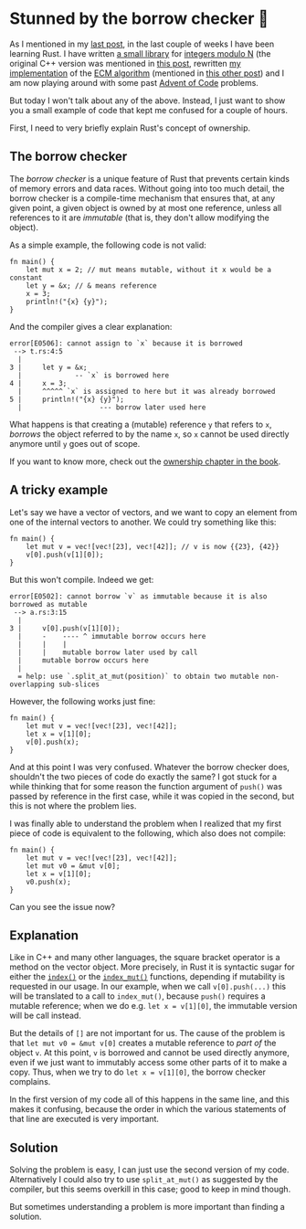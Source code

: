 # Stunned by the borrow checker 🦀

As I mentioned in my [last post](../2025-06-13-cargo-culture-shock),
in the last couple of weeks I have been learning Rust. I have written
[a small library](https://git.tronto.net/zmodn-rs/file/README.md.html) for
[integers modulo N](https://en.wikipedia.org/wiki/Modular_arithmetic)
(the original C++ version was mentioned in
[this post](../2025-01-21-taming-cpp-templates), rewritten
[my implementation](https://git.tronto.net/ecm/file/README.md.html)
of the
[ECM algorithm](https://en.wikipedia.org/wiki/Lenstra_elliptic-curve_factorization)
(mentioned in [this other post](../2025-02-27-elliptic-curves-javascript))
and I am now playing around with some past
[Advent of Code](https://adventofcode.com/) problems.

But today I won't talk about any of the above. Instead, I just want to show
you a small example of code that kept me confused for a couple of hours.

First, I need to very briefly explain Rust's concept of ownership.

## The borrow checker

The *borrow checker* is a unique feature of Rust that prevents certain
kinds of memory errors and data races. Without going into too much
detail, the borrow checker is a compile-time mechanism that ensures that,
at any given point, a given object is owned by at most one reference,
unless all references to it are *immutable* (that is, they don't allow
modifying the object).

As a simple example, the following code is not valid:

```
fn main() {
    let mut x = 2; // mut means mutable, without it x would be a constant
    let y = &x; // & means reference
    x = 3;
    println!("{x} {y}");
}
```

And the compiler gives a clear explanation:

```
error[E0506]: cannot assign to `x` because it is borrowed
 --> t.rs:4:5
  |
3 |     let y = &x;
  |             -- `x` is borrowed here
4 |     x = 3;
  |     ^^^^^ `x` is assigned to here but it was already borrowed
5 |     println!("{x} {y}");
  |                   --- borrow later used here
```

What happens is that creating a (mutable) reference `y` that refers to
`x`, *borrows* the object referred to by the name `x`, so `x` cannot be
used directly anymore until `y` goes out of scope.

If you want to know more, check out the
[ownership chapter in the book](https://doc.rust-lang.org/book/ch04-00-understanding-ownership.html).

## A tricky example

Let's say we have a vector of vectors, and we want to copy an element from
one of the internal vectors to another. We could try something like this:

```
fn main() {
    let mut v = vec![vec![23], vec![42]]; // v is now {{23}, {42}}
    v[0].push(v[1][0]);
}
```

But this won't compile. Indeed we get:

```
error[E0502]: cannot borrow `v` as immutable because it is also borrowed as mutable
 --> a.rs:3:15
  |
3 |     v[0].push(v[1][0]);
  |     -    ---- ^ immutable borrow occurs here
  |     |    |
  |     |    mutable borrow later used by call
  |     mutable borrow occurs here
  |
  = help: use `.split_at_mut(position)` to obtain two mutable non-overlapping sub-slices
```

However, the following works just fine:

```
fn main() {
    let mut v = vec![vec![23], vec![42]];
    let x = v[1][0];
    v[0].push(x);
}
```

And at this point I was very confused. Whatever the borrow checker does,
shouldn't the two pieces of code do exactly the same?  I got stuck for
a while thinking that for some reason the function argument of `push()`
was passed by reference in the first case, while it was copied in the
second, but this is not where the problem lies.

I was finally able to understand the problem when I realized that my first
piece of code is equivalent to the following, which also does not compile:

```
fn main() {
    let mut v = vec![vec![23], vec![42]];
    let mut v0 = &mut v[0];
    let x = v[1][0];
    v0.push(x);
}
```

Can you see the issue now?

## Explanation

Like in C++ and many other languages, the square
bracket operator is a method on the vector object.
More precisely, in Rust it is syntactic sugar for either the
[`index()`](https://doc.rust-lang.org/std/ops/trait.Index.html) or the
[`index_mut()`](https://doc.rust-lang.org/std/ops/trait.IndexMut.html)
functions, depending if mutability is requested in our usage. In our
example, when we call `v[0].push(...)` this will be translated to a call
to `index_mut()`, because `push()` requires a mutable reference; when
we do e.g. `let x = v[1][0]`, the immutable version will be call instead.

But the details of `[]` are not important for us. The cause of the problem
is that `let mut v0 = &mut v[0]` creates a mutable reference to *part
of* the object `v`. At this point, `v` is borrowed and cannot be used
directly anymore, even if we just want to immutably access some other
parts of it to make a copy. Thus, when we try to do `let x = v[1][0]`,
the borrow checker complains.

In the first version of my code all of this happens in the same line,
and this makes it confusing, because the order in which the various
statements of that line are executed is very important.

## Solution

Solving the problem is easy, I can just use the second version of my code.
Alternatively I could also try to use `split_at_mut()` as suggested
by the compiler, but this seems overkill in this case; good to keep in
mind though.

But sometimes understanding a problem is more important than finding
a solution.
